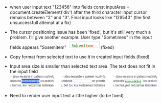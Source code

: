 - when user input text "123456" into fields const inputArea = document.createElement('div') after the third character input cursor remains between "2" and "3". Final input looks like "126543" (the first unsuccessfull attempt at a fix)

- The cursor positioning issue has been 'fixed', but it's still very much a problem. I'll give another example:
User type "Sometimes" in the input fields appears "Sosemitem"
![alt text](sometimes.png) (fixed)

- Copy format from selected text to use it in created input fields (fixed)
- Input area size is smaller than selected text area. The text does not fit in the input field
![alt text](input_area_size.png)
- Need to render user input text a little higher (to be fixed)